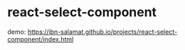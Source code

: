 # react-select-component
demo: https://ibn-salamat.github.io/projects/react-select-component/index.html
